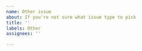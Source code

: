 ```yaml
---
name: Other issue
about: If you're not sure what issue type to pick
title: ''
labels: Other
assignees: ''

---
```


<!-- This issue tracker is only for technical issues related to Lightning Pool.

General Lightning questions and/or support requests are best directed to the Lightning Community Slack https://lightning.engineering/slack.html.

Also make sure you've read the Lightning Pool specific documentation at https://pool.lightning.engineering/.

-->
